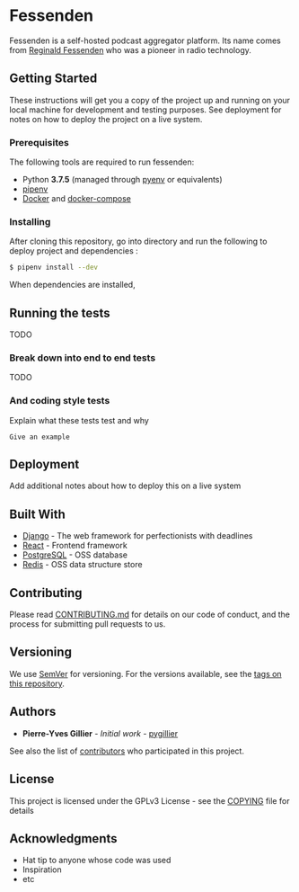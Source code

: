 # Fessenden

Fessenden is a self-hosted podcast aggregator platform. Its name comes from [Reginald Fessenden](https://en.wikipedia.org/wiki/Reginald_Fessenden) who was a pioneer in radio technology.

## Getting Started

These instructions will get you a copy of the project up and running on your local machine for development and testing purposes. See deployment for notes on how to deploy the project on a live system.

### Prerequisites

The following tools are required to run fessenden:

* Python **3.7.5** (managed through [pyenv](https://github.com/pyenv/pyenv) or equivalents)
* [pipenv](https://pypi.org/project/pipenv/)
* [Docker](https://docs.docker.com/get-docker/) and [docker-compose](https://docs.docker.com/compose/compose-file/)


### Installing

After cloning this repository, go into directory and run the following to deploy project and dependencies :

```bash
$ pipenv install --dev
```

When dependencies are installed,

## Running the tests

TODO

### Break down into end to end tests

TODO

### And coding style tests

Explain what these tests test and why

```
Give an example
```

## Deployment

Add additional notes about how to deploy this on a live system

## Built With

* [Django](https://www.djangoproject.com/) - The web framework for perfectionists with deadlines
* [React](https://reactjs.org/) - Frontend framework
* [PostgreSQL](https://www.postgresql.org) - OSS database
* [Redis](https://redis.io/) - OSS data structure store

## Contributing

Please read [CONTRIBUTING.md](CONTRIBUTING.md) for details on our code of conduct, and the process for submitting pull requests to us.

## Versioning

We use [SemVer](http://semver.org/) for versioning. For the versions available, see the [tags on this repository](https://github.com/pygillier/fessenden/tags).

## Authors

* **Pierre-Yves Gillier** - *Initial work* - [pygillier](https://github.com/pygillier)

See also the list of [contributors](https://github.com/pygillier/fessenden/contributors) who participated in this project.

## License

This project is licensed under the GPLv3 License - see the [COPYING](COPYING) file for details

## Acknowledgments

* Hat tip to anyone whose code was used
* Inspiration
* etc
